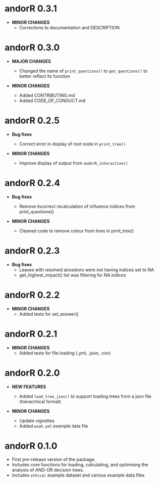 # andorR 0.3.1

* **MINOR CHANGES**
    * Corrections to documentation and DESCRIPTION

# andorR 0.3.0

* **MAJOR CHANGES**
    * Changed the name of `print_questions()` to `get_questions()` to better reflect its function

* **MINOR CHANGES**
    * Added CONTRIBUTING.md
    * Added CODE_OF_CONDUCT.md
    
# andorR 0.2.5

* **Bug fixes**
    * Correct error in display of root node in `print_tree()`
    
* **MINOR CHANGES**
    * Improve display of output from `andorR_interactive()`


# andorR 0.2.4

* **Bug fixes**
    * Remove incorrect recalculation of influence indices from print_questions()
    
* **MINOR CHANGES**
    * Cleaned code to remove colour from lines in print_tree()

# andorR 0.2.3

* **Bug fixes**
    * Leaves with resolved ancestors were not having indices set to NA
    * get_highest_impact() list was filtering for NA indices

# andorR 0.2.2

* **MINOR CHANGES**
    * Added tests for set_answer()

# andorR 0.2.1

* **MINOR CHANGES**
    * Added tests for file loading (.yml, .json, .csv)

# andorR 0.2.0

* **NEW FEATURES**
    * Added `load_tree_json()`  to support loading trees from a json file 
    (hierarchical format)

* **MINOR CHANGES**
    * Update vignettes
    * Added `woah.yml` example data file

# andorR 0.1.0

* First pre-release version of the package.
* Includes core functions for loading, calculating, and optimising the analysis
  of AND-OR decision trees.
* Includes `ethical` example dataset and various example data files
